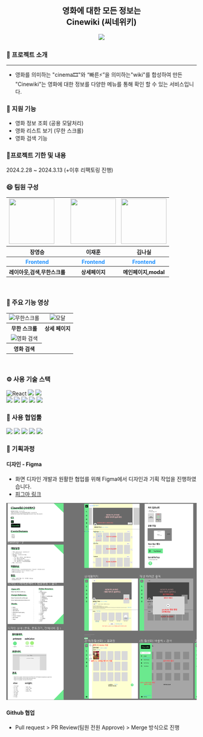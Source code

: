 <div align="center">

## 영화에 대한 모든 정보는 <br/> Cinewiki (씨네위키)

<img src="https://github.com/nasilKiM/nasilKiM/assets/117559842/d665b774-4799-4967-ad78-920d12876836" width="400px"/>

</div>

### 💫 프로젝트 소개

---

- 영화를 의미하는 "cinema🎞️"와 “빠른⚡”을 의미하는"wiki"를 합성하여 만든 "Cinewiki"는 영화에 대한 정보를 다양한 메뉴를 통해 확인 할 수 있는 서비스입니다.

### 📝 지원 기능

- 영화 정보 조회 (공용 모달처리)
- 영화 리스트 보기 (무한 스크롤)
- 영화 검색 기능

### 📅프로젝트 기한 및 내용

2024.2.28 ~ 2024.3.13 (+이후 리팩토링 진행)

### 😄 팀원 구성

<div align="center">
    <table style="margin-left: auto; margin-right: auto;">
      <tr>
        <td>
            <a href="https://github.com/YoungSeungJang">
        <img src="https://github.com/Frontend-ALPS-community/.github/assets/50819030/6e06bc2c-5870-4ee7-89d5-d786f5695661" width="120px" height="120px"/>
      </a>
        </td>
        <td>
              <a href="https://github.com/JaeHoonKOR">
        <img src="https://github.com/Frontend-ALPS-community/.github/assets/117559842/e1f0d23a-ae45-4e77-a846-20eaad2fbf48" width="120px" height="120px"/>
      </a> 
        </td>
        <td>
         <a href="https://github.com/nasilKiM">
        <img src="https://github.com/Frontend-ALPS-community/.github/assets/117559842/e07e8b17-d51f-4e43-a9fe-dba8d80cf199" width="120px" height="120px"/>
      </a>  
        </td>
      </tr>
      <tr>
        <th>장영승</th>
        <th>이재훈</th>
        <th>김나실</th>
      </tr>
      <tr>
        <th style="color:dodgerblue">Frontend</th>
        <th style="color:dodgerblue">Frontend</th>
        <th style="color:dodgerblue">Frontend</th>
      </tr>
 <tr>
        <th>레이아웃,검색,무한스크롤</th>
        <th>상세페이지</th>
        <th>메인페이지,modal</th>
      </tr>
    </table>
</div>

<br/>

### 🎥 주요 기능 영상

<table style="text-align: center">
  <tr>
    <td>
      <img src="https://github.com/Frontend-ALPS-community/Cinewiki/assets/117559842/a0c140c4-3bc8-4731-9ec4-cfb66083f84a" alt="무한스크롤" />
    </td>
    <td>
      <img src="https://github.com/Frontend-ALPS-community/Cinewiki/assets/117559842/4b75d4a2-467b-4749-b723-24f3a79bf31e" alt="모달" />
    </td>
  </tr>
   <tr>
    <th>
      무한 스크롤
    </th>
    <th>
      상세 페이지
    </th>
  </tr>
 <tr>
    <td>
      <img src="https://github.com/Frontend-ALPS-community/Cinewiki/assets/117559842/d473fc6f-52ae-491d-99b0-c024bbcc6429" alt="영화 검색" />
    </td>
    
  </tr>
   </tr>
   <tr>
    <th>
      영화 검색
    </th>
    
  </tr>
</table>

<br/>

<h3>⚙️ 사용 기술 스택</h3>

![React](https://img.shields.io/badge/react-61DAFB.svg?style=for-the-badge&logo=react&logoColor=black)
<img src="https://img.shields.io/badge/typescript-3178C6?style=for-the-badge&logo=typescript&logoColor=white">
<img src="https://img.shields.io/badge/reactquery-FF4154?style=for-the-badge&logo=reactquery&logoColor=black">  
<img src="https://img.shields.io/badge/tailwindcss-06B6D4?style=for-the-badge&logo=tailwindcss&logoColor=white">
<img src="https://img.shields.io/badge/Framer-0055FF?style=for-the-badge&logo=Framer&logoColor=white">
<img src="https://img.shields.io/badge/slick-3498DB?style=for-the-badge&logo=slick&logoColor=white">
<img src="https://img.shields.io/badge/day.js-fb6052?style=for-the-badge&logo=day.js&logoColor=black">
<img src="https://img.shields.io/badge/reactyoutube-FF0000?style=for-the-badge&logo=youtube&logoColor=white">

<h3>👥 사용 협업툴</h3>
<img src="https://img.shields.io/badge/eslint-4B32C3?style=for-the-badge&logo=ESLint&logoColor=white">
<img src="https://img.shields.io/badge/Prettier-2D9FD9?style=for-the-badge&logo=Prettier&logoColor=black">
<img src="https://img.shields.io/badge/husky-ED1C24?style=for-the-badge&logo=husky&logoColor=black">
<img src="https://img.shields.io/badge/figma-F24E1E?style=for-the-badge&logo=figma&logoColor=white">
<img src="https://img.shields.io/badge/notion-000000?style=for-the-badge&logo=notion&logoColor=white">
<br>

### 📌 기획과정

#### 디자인 - Figma

- 화면 디자인 개발과 원활한 협업를 위해 Figma에서 디자인과 기획 작업을 진행하였습니다.
- <a href="https://www.figma.com/file/LStbG51DcKnzpWTxhNrTyZ/TS-MovieTrailer?type=design&node-id=0%3A1&mode=design&t=NbVgc7WKew1sh85Y-1">피그마 링크</a>

![alt text](image.png)

#### Github 협업

- Pull request > PR Review(팀원 전원 Approve) > Merge 방식으로 진행

  <br />
